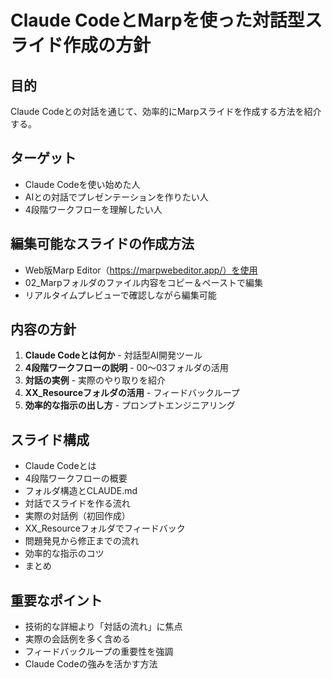 # Claude CodeとMarpを使った対話型スライド作成の方針

## 目的
Claude Codeとの対話を通じて、効率的にMarpスライドを作成する方法を紹介する。

## ターゲット
- Claude Codeを使い始めた人
- AIとの対話でプレゼンテーションを作りたい人
- 4段階ワークフローを理解したい人

## 編集可能なスライドの作成方法
- Web版Marp Editor（https://marpwebeditor.app/）を使用
- 02_Marpフォルダのファイル内容をコピー＆ペーストで編集
- リアルタイムプレビューで確認しながら編集可能

## 内容の方針
1. **Claude Codeとは何か** - 対話型AI開発ツール
2. **4段階ワークフローの説明** - 00〜03フォルダの活用
3. **対話の実例** - 実際のやり取りを紹介
4. **XX_Resourceフォルダの活用** - フィードバックループ
5. **効率的な指示の出し方** - プロンプトエンジニアリング

## スライド構成
- Claude Codeとは
- 4段階ワークフローの概要
- フォルダ構造とCLAUDE.md
- 対話でスライドを作る流れ
- 実際の対話例（初回作成）
- XX_Resourceフォルダでフィードバック
- 問題発見から修正までの流れ
- 効率的な指示のコツ
- まとめ

## 重要なポイント
- 技術的な詳細より「対話の流れ」に焦点
- 実際の会話例を多く含める
- フィードバックループの重要性を強調
- Claude Codeの強みを活かす方法